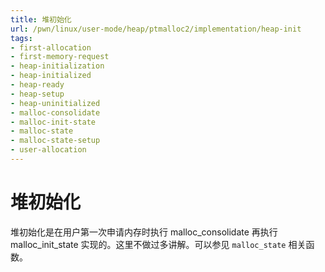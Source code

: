 ```yaml
---
title: 堆初始化
url: /pwn/linux/user-mode/heap/ptmalloc2/implementation/heap-init
tags:
- first-allocation
- first-memory-request
- heap-initialization
- heap-initialized
- heap-ready
- heap-setup
- heap-uninitialized
- malloc-consolidate
- malloc-init-state
- malloc-state
- malloc-state-setup
- user-allocation
---
```

# 堆初始化

堆初始化是在用户第一次申请内存时执行 malloc_consolidate 再执行 malloc_init_state 实现的。这里不做过多讲解。可以参见 `malloc_state` 相关函数。